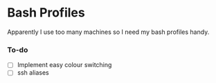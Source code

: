 # Bash Profiles
 
Apparently I use too many machines so I need my bash profiles handy.  

### To-do

- [ ] Implement easy colour switching
- [ ] ssh aliases
